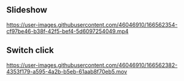 ## Slideshow

https://user-images.githubusercontent.com/46046910/166562354-cf97be46-b38f-42f5-bef4-5d6097254049.mp4


## Switch click

https://user-images.githubusercontent.com/46046910/166562382-4353f179-a595-4a2b-b5eb-61aab8f70eb5.mov
